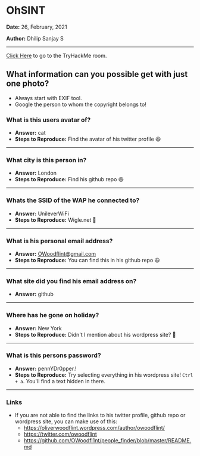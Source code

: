 # OhSINT

**Date:** 26, February, 2021

**Author:** Dhilip Sanjay S

---

[Click Here](https://tryhackme.com/room/ohsint) to go to the TryHackMe room.

## What information can you possible get with just one photo?
- Always start with EXIF tool.
- Google the person to whom the copyright belongs to!

### What is this users avatar of?
- **Answer:** cat
- **Steps to Reproduce:** Find the avatar of his twitter profile 😃

---

### What city is this person in?
- **Answer:** London
- **Steps to Reproduce:** Find his github repo 😃

---

### Whats the SSID of the WAP he connected to?
- **Answer:** UnileverWiFi
- **Steps to Reproduce:** Wigle.net 🤫

---

### What is his personal email address?
- **Answer:** OWoodflint@gmail.com
- **Steps to Reproduce:** You can find this in his github repo 😃

---

### What site did you find his email address on?
- **Answer:** github

---

### Where has he gone on holiday?
- **Answer:** New York
- **Steps to Reproduce:** Didn't I mention about his wordpress site? 🤔

---

### What is this persons password?
- **Answer:** pennYDr0pper.!
- **Steps to Reproduce:** Try selecting everything in his wordpress site! `Ctrl + a`. You'll find a text hidden in there.

---

### Links
- If you are not able to find the links to his twitter profile, github repo or wordpress site, you can make use of this:
    - https://oliverwoodflint.wordpress.com/author/owoodflint/
    - https://twitter.com/owoodflint
    - https://github.com/OWoodfl1nt/people_finder/blob/master/README.md